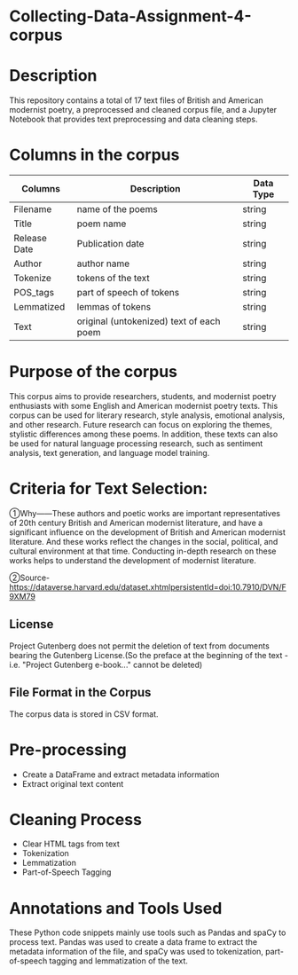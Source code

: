 # Collecting-Data-Assignment-4-corpus
# Description
This repository contains a total of 17 text files of British and American modernist poetry, a preprocessed and cleaned corpus file, and a Jupyter Notebook that provides text preprocessing and data cleaning steps.

# Columns in the corpus
| Columns        | Description            | Data Type    |
|-----------------|------------------------|--------------|
| Filename       | name of the poems       | string       |
| Title           | poem name              | string       |
| Release Date    | Publication date       | string       |
| Author          | author name             | string       |
| Tokenize         | tokens of the text      | string       |
| POS_tags         | part of speech of tokens | string       |
| Lemmatized       | lemmas of tokens        | string       |
| Text             | original (untokenized) text of each poem      | string       |


# Purpose of the corpus
This corpus aims to provide researchers, students, and modernist poetry enthusiasts with some English and American modernist poetry texts. This corpus can be used for literary research, style analysis, emotional analysis, and other research. Future research can focus on exploring the themes, stylistic differences among these poems. In addition, these texts can also be used for natural language processing research, such as sentiment analysis, text generation, and language model training.

# Criteria for Text Selection:
①Why——These authors and poetic works are important representatives of 20th century British and American modernist literature, and have a significant influence on the development of British and American modernist literature. And these works reflect the changes in the social, political, and cultural environment at that time. Conducting in-depth research on these works helps to understand the development of modernist literature.

②Source-https://dataverse.harvard.edu/dataset.xhtmlpersistentId=doi:10.7910/DVN/F9XM79

## License
Project Gutenberg does not permit the deletion of text from documents bearing the Gutenberg License.(So the preface at the beginning of the text - i.e. "Project Gutenberg e-book..." cannot be deleted)

## File Format in the Corpus

The corpus data is stored in CSV format.

# Pre-processing
- Create a DataFrame and extract metadata information
- Extract original text content

# Cleaning Process
- Clear HTML tags from text
- Tokenization
- Lemmatization
- Part-of-Speech Tagging

# Annotations and Tools Used
These Python code snippets mainly use tools such as Pandas and spaCy to process text. Pandas was used to create a data frame to extract the metadata information of the file, and spaCy was used to tokenization, part-of-speech tagging and lemmatization of the text.

